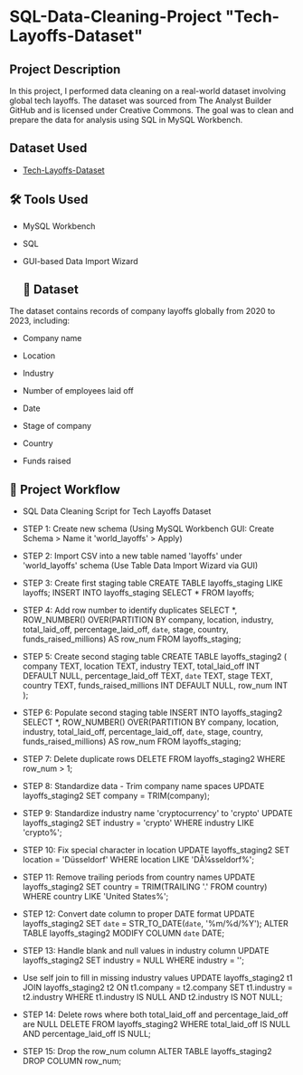 # SQL-Data-Cleaning-Project "Tech-Layoffs-Dataset"
## Project Description 
In this project, I performed data cleaning on a real-world dataset involving global tech layoffs. The dataset was sourced from The Analyst Builder GitHub and is licensed under Creative Commons. The goal was to clean and prepare the data for analysis using SQL in MySQL Workbench.

## Dataset Used 
- <a href="https://github.com/truemann01/SQL-Data-Cleaning-Project/blob/main/layoffs.csv">Tech-Layoffs-Dataset</a>

## 🛠️ Tools Used
- MySQL Workbench

- SQL

- GUI-based Data Import Wizard

  ## 📁 Dataset
 The dataset contains records of company layoffs globally from 2020 to 2023, including:

- Company name

- Location

- Industry

- Number of employees laid off

- Date

- Stage of company

- Country

- Funds raised

 ##  📌 Project Workflow
- SQL Data Cleaning Script for Tech Layoffs Dataset

- STEP 1: Create new schema
 (Using MySQL Workbench GUI: Create Schema > Name it 'world_layoffs' > Apply)

- STEP 2: Import CSV into a new table named 'layoffs' under 'world_layoffs' schema
 (Use Table Data Import Wizard via GUI)

- STEP 3: Create first staging table
CREATE TABLE layoffs_staging LIKE layoffs;
INSERT INTO layoffs_staging SELECT * FROM layoffs;

- STEP 4: Add row number to identify duplicates
SELECT *,
       ROW_NUMBER() OVER(PARTITION BY company, location, industry, total_laid_off, percentage_laid_off, `date`, stage, country, funds_raised_millions) AS row_num
FROM layoffs_staging;

- STEP 5: Create second staging table
CREATE TABLE layoffs_staging2 (
  company TEXT,
  location TEXT,
  industry TEXT,
  total_laid_off INT DEFAULT NULL,
  percentage_laid_off TEXT,
  `date` TEXT,
  stage TEXT,
  country TEXT,
  funds_raised_millions INT DEFAULT NULL,
  row_num INT
);

- STEP 6: Populate second staging table
INSERT INTO layoffs_staging2
SELECT *,
       ROW_NUMBER() OVER(PARTITION BY company, location, industry, total_laid_off, percentage_laid_off, `date`, stage, country, funds_raised_millions) AS row_num
FROM layoffs_staging;

- STEP 7: Delete duplicate rows
DELETE FROM layoffs_staging2 WHERE row_num > 1;

- STEP 8: Standardize data - Trim company name spaces
UPDATE layoffs_staging2 SET company = TRIM(company);

- STEP 9: Standardize industry name 'cryptocurrency' to 'crypto'
UPDATE layoffs_staging2 SET industry = 'crypto' WHERE industry LIKE 'crypto%';

- STEP 10: Fix special character in location
UPDATE layoffs_staging2 SET location = 'Düsseldorf' WHERE location LIKE 'DÃ¼sseldorf%';

- STEP 11: Remove trailing periods from country names
UPDATE layoffs_staging2 SET country = TRIM(TRAILING '.' FROM country) WHERE country LIKE 'United States%';

- STEP 12: Convert date column to proper DATE format
UPDATE layoffs_staging2 SET `date` = STR_TO_DATE(`date`, '%m/%d/%Y');
ALTER TABLE layoffs_staging2 MODIFY COLUMN `date` DATE;

- STEP 13: Handle blank and null values in industry column
UPDATE layoffs_staging2 SET industry = NULL WHERE industry = '';

- Use self join to fill in missing industry values
UPDATE layoffs_staging2 t1
JOIN layoffs_staging2 t2 ON t1.company = t2.company
SET t1.industry = t2.industry
WHERE t1.industry IS NULL AND t2.industry IS NOT NULL;

- STEP 14: Delete rows where both total_laid_off and percentage_laid_off are NULL
DELETE FROM layoffs_staging2
WHERE total_laid_off IS NULL AND percentage_laid_off IS NULL;

- STEP 15: Drop the row_num column
ALTER TABLE layoffs_staging2 DROP COLUMN row_num;



